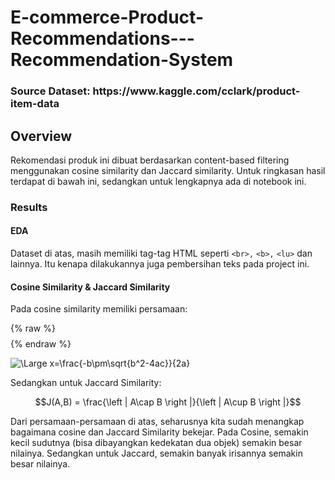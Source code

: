 # E-commerce-Product-Recommendations---Recommendation-System

<h3>Source Dataset: https://www.kaggle.com/cclark/product-item-data</h3>

## Overview

Rekomendasi produk ini dibuat berdasarkan content-based filtering menggunakan cosine similarity dan Jaccard similarity. Untuk ringkasan hasil terdapat di bawah ini, sedangkan untuk lengkapnya ada di notebook ini.

### Results

#### EDA

Dataset di atas, masih memiliki tag-tag HTML seperti `<br>,` `<b>,` `<lu>` dan lainnya. Itu kenapa dilakukannya juga pembersihan teks pada project ini. 

#### Cosine Similarity & Jaccard Similarity

Pada cosine similarity memiliki persamaan:

{% raw %}
 $$$$
{% endraw %}

<img src="https://latex.codecogs.com/svg.latex?\Large&space;similarity = cos(\theta) = \frac{\vec{A}\cdot \vec{B}}{\left | A \right |\left | B \right |}" title="\Large x=\frac{-b\pm\sqrt{b^2-4ac}}{2a}" />
 
Sedangkan untuk Jaccard Similarity:

$$J(A,B) = \frac{\left | A\cap B \right |}{\left | A\cup B \right |}$$

Dari persamaan-persamaan di atas, seharusnya kita sudah menangkap bagaimana cosine dan Jaccard Similarity bekejar. Pada Cosine, semakin kecil sudutnya (bisa dibayangkan kedekatan dua objek) semakin besar nilainya. Sedangkan untuk Jaccard, semakin banyak irisannya semakin besar nilainya. 




